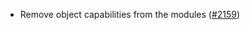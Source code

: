 *   Remove object capabilities from the modules
    ([#2159](https://github.com/informalsystems/ibc-rs/issues/2159))
